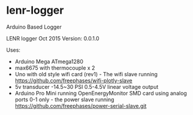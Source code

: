 # lenr-logger
Arduino Based Logger


LENR logger
Oct 2015
Version: 0.0.1.0

Uses:
- Arduino Mega ATmega1280
- max6675 with thermocouple x 2
- Uno with old style wifi card (rev1) - The wifi slave
  running https://github.com/freephases/wifi-plotly-slave
- 5v transducer -14.5~30 PSI 0.5-4.5V linear voltage output
- Arduino Pro Mini running OpenEnergyMonitor SMD card using analog ports 0-1 only - the power slave
  running https://github.com/freephases/power-serial-slave.git
